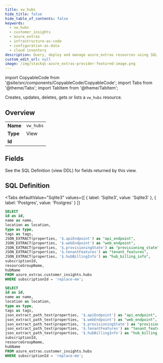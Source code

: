 ```yaml
--- 
title: vw_hubs
hide_title: false
hide_table_of_contents: false
keywords:
  - vw_hubs
  - customer_insights
  - azure_extras
  - infrastructure-as-code
  - configuration-as-data
  - cloud inventory
description: Query, deploy and manage azure_extras resources using SQL
custom_edit_url: null
image: /img/stackql-azure_extras-provider-featured-image.png
---
```


import CopyableCode from '@site/src/components/CopyableCode/CopyableCode';
import Tabs from '@theme/Tabs';
import TabItem from '@theme/TabItem';

Creates, updates, deletes, gets or lists a <code>vw_hubs</code> resource.

## Overview
<table><tbody>
<tr><td><b>Name</b></td><td><code>vw_hubs</code></td></tr>
<tr><td><b>Type</b></td><td>View</td></tr>
<tr><td><b>Id</b></td><td><CopyableCode code="azure_extras.customer_insights.vw_hubs" /></td></tr>
</tbody></table>

## Fields

See the SQL Definition (view DDL) for fields returned by this view.

## SQL Definition

<Tabs
defaultValue="Sqlite3"
values={[
{ label: 'Sqlite3', value: 'Sqlite3' },
{ label: 'Postgres', value: 'Postgres' }
]}
>
<TabItem value="Sqlite3">

```sql
SELECT
id as id,
name as name,
location as location,
type as type,
tags as tags,
JSON_EXTRACT(properties, '$.apiEndpoint') as "api_endpoint",
JSON_EXTRACT(properties, '$.webEndpoint') as "web_endpoint",
JSON_EXTRACT(properties, '$.provisioningState') as "provisioning_state",
JSON_EXTRACT(properties, '$.tenantFeatures') as "tenant_features",
JSON_EXTRACT(properties, '$.hubBillingInfo') as "hub_billing_info",
subscriptionId,
resourceGroupName,
hubName
FROM azure_extras.customer_insights.hubs
WHERE subscriptionId = 'replace-me';
```

</TabItem>
<TabItem value="Postgres">

```sql
SELECT
id as id,
name as name,
location as location,
type as type,
tags as tags,
json_extract_path_text(properties, '$.apiEndpoint') as "api_endpoint",
json_extract_path_text(properties, '$.webEndpoint') as "web_endpoint",
json_extract_path_text(properties, '$.provisioningState') as "provisioning_state",
json_extract_path_text(properties, '$.tenantFeatures') as "tenant_features",
json_extract_path_text(properties, '$.hubBillingInfo') as "hub_billing_info",
subscriptionId,
resourceGroupName,
hubName
FROM azure_extras.customer_insights.hubs
WHERE subscriptionId = 'replace-me';
```

</TabItem>
</Tabs>
